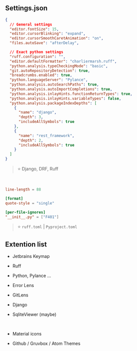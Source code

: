 ## Settings.json

```json
{
  // General settings
  "editor.fontSize": 15,
  "editor.cursorBlinking": "expand",
  "editor.cursorSmoothCaretAnimation": "on",
  "files.autoSave": "afterDelay",

  // Exact python settings
  "ruff.configuration": "",
  "editor.defaultFormatter": "charliermarsh.ruff",
  "python.analysis.typeCheckingMode": "basic",
  "git.autoRepositoryDetection": true,
  "breadcrumbs.enabled": true,
  "python.languageServer": "Pylance",
  "python.analysis.autoSearchPaths": true,
  "python.analysis.autoImportCompletions": true,
  "python.analysis.inlayHints.functionReturnTypes": true,
  "python.analysis.inlayHints.variableTypes": false,
  "python.analysis.packageIndexDepths": [
    {
      "name": "django",
      "depth": 3,
      "includeAllSymbols": true
    },
    {
      "name": "rest_framework",
      "depth": 2,
      "includeAllSymbols": true
    }
  ]
}
```

> ⭐ Django, DRF, Ruff

<br>

``` toml
line-length = 88

[format]
quote-style = "single"

[per-file-ignores]
"__init__.py" = ["F401"]

```
> ⭐ `ruff.toml` | `Pyproject.toml`

## Extention list

- Jetbrains Keymap
- Ruff
- Python, Pylance ...
- Error Lens
- GitLens
- Django
- SqliteViewer (maybe)

  <br>

- Material icons
- Github / Gruvbox / Atom Themes
